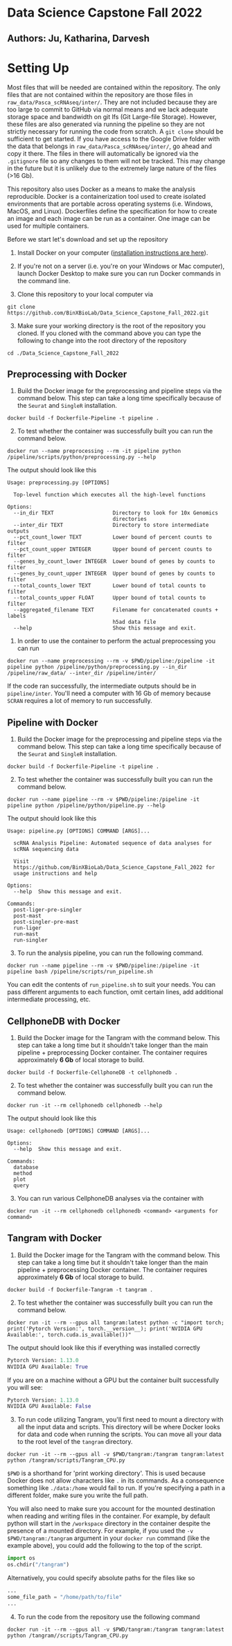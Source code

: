 # Data Science Capstone Fall 2022
## Authors: Ju, Katharina, Darvesh

# Setting Up
Most files that will be needed are contained within the repository. The only files that are not contained within the repository are those files in `raw_data/Pasca_scRNAseq/inter/`. They are not included because they are too large to commit to GitHub via normal means and we lack adequate storage space and bandwidth on git lfs (Git Large-file Storage). However, these files are also generated via running the pipeline so they are not strictly necessary for running the code from scratch. A `git clone` should be sufficient to get started. If you have access to the Google Drive folder with the data that belongs in `raw_data/Pasca_scRNAseq/inter/`, go ahead and copy it there. The files in there will automatically be ignored via the `.gitignore` file so any changes to them will not be tracked. This may change in the future but it is unlikely due to the extremely large nature of the files (>16 Gb).

This repository also uses Docker as a means to make the analysis reproducible. Docker is a containerization tool used to create isolated environments that are portable across operating systems (i.e. Windows, MacOS, and Linux). Dockerfiles define the specification for how to create an image and each image can be run as a container. One image can be used for multiple containers. 

Before we start let's download and set up the repository

1. Install Docker on your computer ([installation instructions are here](https://docs.docker.com/get-docker/)). 

2. If you're not on a server (i.e. you're on your Windows or Mac computer), launch Docker Desktop to make sure you can run Docker commands in the command line.

2. Clone this repository to your local computer via 

```shell
git clone https://github.com/BinXBioLab/Data_Science_Capstone_Fall_2022.git
```

3. Make sure your working directory is the root of the repository you cloned. If you cloned with the command above you can type the following to change into the root directory of the repository

```shell
cd ./Data_Science_Capstone_Fall_2022
```

## Preprocessing with Docker
1. Build the Docker image for the preprocessing and pipeline steps via the command below. This step can take a long time specifically because of the `Seurat` and `SingleR` installation.

```Docker
docker build -f Dockerfile-Pipeline -t pipeline .
```

2. To test whether the container was successfully built you can run the command below.

```Docker
docker run --name preprocessing --rm -it pipeline python /pipeline/scripts/python/preprocessing.py --help
```

The output should look like this

```
Usage: preprocessing.py [OPTIONS]

  Top-level function which executes all the high-level functions

Options:
  --in_dir TEXT                   Directory to look for 10x Genomics
                                  directories
  --inter_dir TEXT                Directory to store intermediate outputs
  --pct_count_lower TEXT          Lower bound of percent counts to filter
  --pct_count_upper INTEGER       Upper bound of percent counts to filter
  --genes_by_count_lower INTEGER  Lower bound of genes by counts to filter
  --genes_by_count_upper INTEGER  Upper bound of genes by counts to filter
  --total_counts_lower TEXT       Lower bound of total counts to filter
  --total_counts_upper FLOAT      Upper bound of total counts to filter
  --aggregated_filename TEXT      Filename for concatenated counts + labels
                                  h5ad data file
  --help                          Show this message and exit.
```

1. In order to use the container to perform the actual preprocessing you can run

```Docker
docker run --name preprocessing --rm -v $PWD/pipeline:/pipeline -it pipeline python /pipeline/python/preprocessing.py --in_dir /pipeline/raw_data/ --inter_dir /pipeline/inter/
```

If the code ran successfully, the intermediate outputs should be in `pipeline/inter`. You'll need a computer with 16 Gb of memory because `SCRAN` requires a lot of memory to run successfully.

## Pipeline with Docker
1. Build the Docker image for the preprocessing and pipeline steps via the command below. This step can take a long time specifically because of the `Seurat` and `SingleR` installation.

```Docker
docker build -f Dockerfile-Pipeline -t pipeline .
```

2. To test whether the container was successfully built you can run the command below.

```Docker
docker run --name pipeline --rm -v $PWD/pipeline:/pipeline -it pipeline python /pipeline/python/pipeline.py --help
```

The output should look like this

```
Usage: pipeline.py [OPTIONS] COMMAND [ARGS]...

  scRNA Analysis Pipeline: Automated sequence of data analyses for
  scRNA sequencing data

  Visit
  https://github.com/BinXBioLab/Data_Science_Capstone_Fall_2022 for
  usage instructions and help

Options:
  --help  Show this message and exit.

Commands:
  post-liger-pre-singler
  post-mast
  post-singler-pre-mast
  run-liger
  run-mast
  run-singler
```

3. To run the analysis pipeline, you can run the following command.

```
docker run --name pipeline --rm -v $PWD/pipeline:/pipeline -it pipeline bash /pipeline/scripts/run_pipeline.sh
```

You can edit the contents of `run_pipeline.sh` to suit your needs. You can pass different arguments to each function, omit certain lines, add additional intermediate processing, etc.

## CellphoneDB with Docker
1. Build the Docker image for the Tangram with the command below. This step can take a long time but it shouldn't take longer than the main pipeline + preprocessing Docker container. The container requires approximately **6 Gb** of local storage to build.

```Docker
docker build -f Dockerfile-CellphoneDB -t cellphonedb .
```

2. To test whether the container was successfully built you can run the command below.

```shell
docker run -it --rm cellphonedb cellphonedb --help
```

The output should look like this

```
Usage: cellphonedb [OPTIONS] COMMAND [ARGS]...

Options:
  --help  Show this message and exit.

Commands:
  database
  method
  plot
  query
```

3. You can run various CellphoneDB analyses via the container with 

```
docker run -it --rm cellphonedb cellphonedb <command> <arguments for command>
```

## Tangram with Docker
1. Build the Docker image for the Tangram with the command below. This step can take a long time but it shouldn't take longer than the main pipeline + preprocessing Docker container. The container requires approximately **6 Gb** of local storage to build.

```Docker
docker build -f Dockerfile-Tangram -t tangram .
```

2. To test whether the container was successfully built you can run the command below.

```Docker
docker run -it --rm --gpus all tangram:latest python -c "import torch; print('Pytorch Version:', torch.__version__); print('NVIDIA GPU Available:', torch.cuda.is_available())"
```

The output should look like this if everything was installed correctly
```python
Pytorch Version: 1.13.0
NVIDIA GPU Available: True
```

If you are on a machine without a GPU but the container built successfully you will see:
```python
Pytorch Version: 1.13.0
NVIDIA GPU Available: False
```

3. To run code utilizing Tangram, you'll first need to mount a directory with all the input data and scripts. This directory will be where Docker looks for data and code when running the scripts. You can move all your data to the root level of the `tangram` directory.

```Docker
docker run -it --rm --gpus all -v $PWD/tangram:/tangram tangram:latest python /tangram/scripts/Tangram_CPU.py
```

`$PWD` is a shorthand for 'print working directory'. This is used because Docker does not allow characters like `.` in its commands. As a consequence something like `./data:/home` would fail to run. If you're specifying a path in a different folder, make sure you write the full path.

You will also need to make sure you account for the mounted destination when reading and writing files in the container. For example, by default python will start in the `/workspace` directory in the container despite the presence of a mounted directory. For example, if you used the `-v $PWD/tangram:/tangram` argument in your `docker run` command (like the example above), you could add the following to the top of the script.

```python
import os
os.chdir("/tangram")
```

Alternatively, you could specify absolute paths for the files like so

```python
...
some_file_path = "/home/path/to/file"
...
```

4. To run the code from the repository use the following command

```
docker run -it --rm --gpus all -v $PWD/tangram:/tangram tangram:latest python /tangram//scripts/Tangram_CPU.py
```

